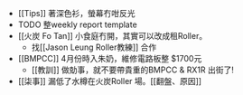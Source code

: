 - [[Tips]] 著深色衫，螢幕冇咁反光
- TODO 整weekly report template
- [[火炭 Fo Tan]] 小食庭冇開，其實可以改成租Roller。
	- 找[[Jason Leung Roller教練]] 合作
- [[BMPCC]] 4月份時入朱奶，維修電路板整 $1700元
	- [[教訓]] 做勀事，就不要帶貴重的BMPCC & RX1R 出街了!
- [[柒事]] 漏低了水樽在火炭Roller 場。[[翻盤、原因]]